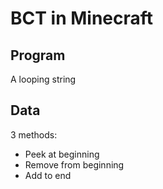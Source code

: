 # BCT in Minecraft

## Program

A looping string

## Data

3 methods:
* Peek at beginning
* Remove from beginning
* Add to end
